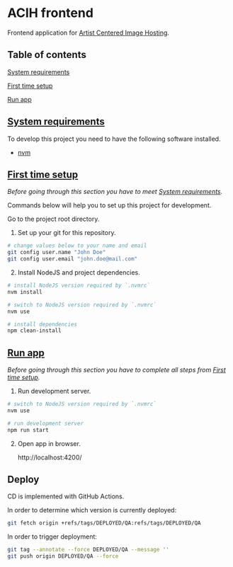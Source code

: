 # ACIH frontend

Frontend application for [Artist Centered Image Hosting](https://github.com/fenya123/bingin).


## Table of contents

[System requirements](#system-requirements)

[First time setup](#first-time-setup)

[Run app](#run-app)


## [System requirements](#table-of-contents)

To develop this project you need to have the following software installed.

- [nvm](https://github.com/nvm-sh/nvm?tab=readme-ov-file#installing-and-updating)


## [First time setup](#table-of-contents)

_Before going through this section you have to meet [System requirements](#system-requirements)._

Commands below will help you to set up this project for development.

Go to the project root directory.

1. Set up your git for this repository.
```bash
# change values below to your name and email
git config user.name "John Doe"
git config user.email "john.doe@mail.com"
```

2. Install NodeJS and project dependencies.
```bash
# install NodeJS version required by `.nvmrc`
nvm install

# switch to NodeJS version required by `.nvmrc`
nvm use

# install dependencies
npm clean-install
```


## [Run app](#table-of-contents)

_Before going through this section you have to complete all steps from [First time setup](#first-time-setup)._

1. Run development server.
```bash
# switch to NodeJS version required by `.nvmrc`
nvm use

# run development server
npm run start
```

2. Open app in browser.

   http://localhost:4200/


## Deploy

CD is implemented with GitHub Actions.

In order to determine which version is currently deployed:
```bash
git fetch origin +refs/tags/DEPLOYED/QA:refs/tags/DEPLOYED/QA
```

In order to trigger deployment:
```bash
git tag --annotate --force DEPLOYED/QA --message ''
git push origin DEPLOYED/QA --force
```
